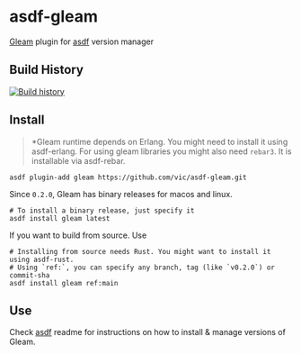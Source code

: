 # asdf-gleam

[Gleam](https://github.com/gleam-lang/gleam) plugin for
[asdf](https://github.com/asdf-vm/asdf) version manager

## Build History

[![Build history](https://buildstats.info/github/chart/asdf-community/asdf-gleam?branch=master)](https://github.com/asdf-community/asdf-gleam/actions)

## Install

> \*Gleam runtime depends on Erlang. You might need to install it using
> asdf-erlang. For using gleam libraries you might also need `rebar3`. It is
> installable via asdf-rebar.

```
asdf plugin-add gleam https://github.com/vic/asdf-gleam.git
```

Since `0.2.0`, Gleam has binary releases for macos and linux.

```
# To install a binary release, just specify it
asdf install gleam latest
```

If you want to build from source. Use

```shell
# Installing from source needs Rust. You might want to install it using asdf-rust.
# Using `ref:`, you can specify any branch, tag (like `v0.2.0`) or commit-sha
asdf install gleam ref:main
```

## Use

Check [asdf](https://github.com/asdf-vm/asdf) readme for instructions on how to
install & manage versions of Gleam.
